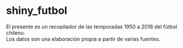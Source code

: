 # shiny_futbol
El presente es un recopilador de las temporadas 1950 a 2018 del fútbol chileno.<br>Los datos son una elaboración propia a partir de varias fuentes.
